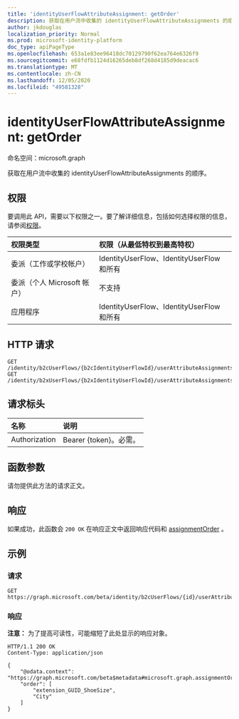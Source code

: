 ```yaml
---
title: 'identityUserFlowAttributeAssignment: getOrder'
description: 获取在用户流中收集的 identityUserFlowAttributeAssignments 的顺序。
author: jkdouglas
localization_priority: Normal
ms.prod: microsoft-identity-platform
doc_type: apiPageType
ms.openlocfilehash: 653a1e83ee96418dc70129790f62ea764e6326f9
ms.sourcegitcommit: e68fdfb1124d16265deb8df268d4185d9deacac6
ms.translationtype: MT
ms.contentlocale: zh-CN
ms.lasthandoff: 12/05/2020
ms.locfileid: "49581328"
---
```

# <a name="identityuserflowattributeassignment-getorder"></a>identityUserFlowAttributeAssignment: getOrder

命名空间：microsoft.graph

获取在用户流中收集的 identityUserFlowAttributeAssignments 的顺序。

## <a name="permissions"></a>权限

要调用此 API，需要以下权限之一。要了解详细信息，包括如何选择权限的信息，请参阅[权限](/graph/permissions-reference)。

|权限类型|权限（从最低特权到最高特权）|
|:---|:---|
|委派（工作或学校帐户）|IdentityUserFlow、IdentityUserFlow 和所有|
|委派（个人 Microsoft 帐户）|不支持|
|应用程序|IdentityUserFlow、IdentityUserFlow 和所有|

## <a name="http-request"></a>HTTP 请求

<!-- {
  "blockType": "ignored"
}
-->

``` http
GET /identity/b2cUserFlows/{b2cIdentityUserFlowId}/userAttributeAssignments/getOrder
GET /identity/b2xUserFlows/{b2xIdentityUserFlowId}/userAttributeAssignments/getOrder
```

## <a name="request-headers"></a>请求标头

|名称|说明|
|:---|:---|
|Authorization|Bearer {token}。必需。|

## <a name="function-parameters"></a>函数参数

请勿提供此方法的请求正文。

## <a name="response"></a>响应

如果成功，此函数会 `200 OK` 在响应正文中返回响应代码和 [assignmentOrder](../resources/assignmentorder.md) 。

## <a name="examples"></a>示例

### <a name="request"></a>请求

<!-- {
  "blockType": "request",
  "name": "identityuserflowattributeassignment_getorder"
}
-->

``` http
GET https://graph.microsoft.com/beta/identity/b2cUserFlows/{id}/userAttributeAssignments/getOrder
```

### <a name="response"></a>响应

**注意：** 为了提高可读性，可能缩短了此处显示的响应对象。
<!-- {
  "blockType": "response",
  "truncated": true,
  "@odata.type": "microsoft.graph.assignmentOrder"
}
-->

``` http
HTTP/1.1 200 OK
Content-Type: application/json

{
    "@odata.context": "https://graph.microsoft.com/beta$metadata#microsoft.graph.assignmentOrder",
    "order": [
        "extension_GUID_ShoeSize",
        "City"
    ]
}
```
